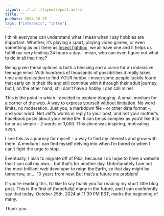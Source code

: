 ```yaml
---
layout: ../../../layouts/post.astro
title: ""
pubDate: 2024-10-25
tags: ["interests", "intro"]
---
```


I think everyone can understand what I mean when I say hobbies are important. Whether, it’s playing a sport, playing video games, or even something as out there as [insect fighting](https://en.wikipedia.org/wiki/Insect_fighting), we all have one and it helps us fulfill our very limiting 24 hours a day. I mean, who can even figure out what to do in all that time?

Being given these options is both a blessing and a curse for an indecisive teenage mind. With hundreds of thousands of possibilities it really takes time and dedication to find YOUR hobby. I mean some people luckily found that early on in their life and still continue with it through their adult journey, but I, on the other hand, still don’t have a hobby I can call mine!

This is the point in which I decided to explore blogging. A small medium for a corner of the web. A way to express yourself without limitation. No word limits, no moderation. Just you, a markdown file - or other data format -, and your word. Not Jeff’s words in reply to your post, and not your mother’s Facebook posts about your entire life. It can be as complex as you’d like it to be or as simple - 2 words or 1,000. This alone was inspiring, motivating even.

I see this as a journey for myself - a way to find my interests and grow with them. A medium I can find myself delving into when I’m bored or when I can’t fight the urge to stop.

Eventually, I plan to migrate off of Pika, because I do hope to have a website that I can call my own… but that’s for another day. Unfortunately I am not the most brilliant web developer to reign the Earth, so that day might be tomorrow, or…. 10 years from now. But that’s a future me problem!

If you’re reading this, I’d like to say thank you for reading my short little blog post. This is the first of (hopefully) many in the future, and I can confidently say that today, October 25th, 2024 at 11:39 PM EST, marks the beginning of many.

Thank you.
